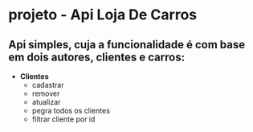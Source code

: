 # projeto - Api Loja De Carros

## Api simples, cuja a funcionalidade é com base em dois autores, clientes e carros:

- **Clientes**
  - cadastrar
  - remover
  - atualizar
  - pegra todos os clientes
  - filtrar cliente por id
  
